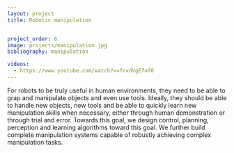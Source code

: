 ```yaml
---
layout: project
title: Robotic manipulation


project_order: 6
image: projects/manipulation.jpg
bibliography: manipulation

videos:
  - https://www.youtube.com/watch?v=fcvdVgE7of0
---
```


For robots to be truly useful in human environments, they need to be able to grap and manipulate objects and even use tools. Ideally, they should be able to handle
new objects, new tools and be able to quickly learn new manipulation skills
when necessary, either through human demonstration or through trial and error.
Towards this goal, we design control, planning, perception and learning algorithms toward this goal.
We further build complete manipulation systems capable of robustly achieving complex manipulation tasks.
<br><br><br>